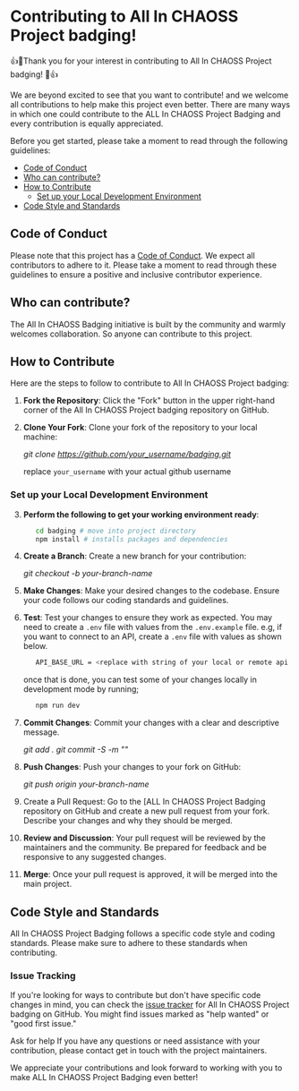 # Contributing to All In CHAOSS Project badging!

👍🎉Thank you for your interest in contributing to All In CHAOSS Project badging! 🎉👍

We are beyond excited to see that you want to contribute! and we welcome all contributions to help make this project even better.
There are many ways in which one could contribute to the ALL In CHAOSS Project Badging and every contribution is equally appreciated.

Before you get started, please take a moment to read through the following guidelines:

- [Code of Conduct](#code-of-conduct)
- [Who can contribute?](#who-can-contribute?)
- [How to Contribute](#how-to-contribute)
  - [Set up your Local Development Environment](#set-up-your-local-development-environment)
- [Code Style and Standards](#code-style-and-standards)

## Code of Conduct

Please note that this project has a [Code of Conduct](/CODE_OF_CONDUCT.md). We expect all contributors to adhere to it. Please take a moment to read through these guidelines to ensure a positive and inclusive contributor experience.

## Who can contribute?

The All In CHAOSS Badging initiative is built by the community and warmly welcomes collaboration. So anyone can contribute to this project.

## How to Contribute

Here are the steps to follow to contribute to All In CHAOSS Project badging:

1. **Fork the Repository**: Click the "Fork" button in the upper right-hand corner of the All In CHAOSS Project badging repository on GitHub.

2. **Clone Your Fork**: Clone your fork of the repository to your local machine:

   _git clone https://github.com/your_username/badging.git_

   replace `your_username` with your actual github username

### Set up your Local Development Environment

3. **Perform the following to get your working environment ready**:

   ```bash
      cd badging # move into project directory
      npm install # installs packages and dependencies
   ```

4. **Create a Branch**: Create a new branch for your contribution:

   _git checkout -b your-branch-name_

5. **Make Changes**: Make your desired changes to the codebase. Ensure your code follows our coding standards and guidelines.

6. **Test**: Test your changes to ensure they work as expected. You may need to create a `.env` file with values from the `.env.example` file. e.g, if you want to connect to an API, create a `.env` file with values as shown below.

   ```bash
      API_BASE_URL = <replace with string of your local or remote api endpoint>
   ```

   once that is done, you can test some of your changes locally in development mode by running;

   ```bash
      npm run dev
   ```

7. **Commit Changes**: Commit your changes with a clear and descriptive message.

   _git add .
   git commit -S -m "<Brief description of your changes>"_

8. **Push Changes**: Push your changes to your fork on GitHub:

   _git push origin your-branch-name_

9. Create a Pull Request: Go to the [ALL In CHAOSS Project Badging repository on GitHub and create a new pull request from your fork. Describe your changes and why they should be merged.

10. **Review and Discussion**: Your pull request will be reviewed by the maintainers and the community. Be prepared for feedback and be responsive to any suggested changes.

11. **Merge**: Once your pull request is approved, it will be merged into the main project.

## Code Style and Standards

All In CHAOSS Project Badging follows a specific code style and coding standards. Please make sure to adhere to these standards when contributing.

### Issue Tracking

If you're looking for ways to contribute but don't have specific code changes in mind, you can check the [issue tracker](https://github.com/badging/badging/issues) for All In CHAOSS Project badging on GitHub. You might find issues marked as "help wanted" or "good first issue."

Ask for help
If you have any questions or need assistance with your contribution, please contact get in touch with the project maintainers.

We appreciate your contributions and look forward to working with you to make ALL In CHAOSS Project Badging even better!
